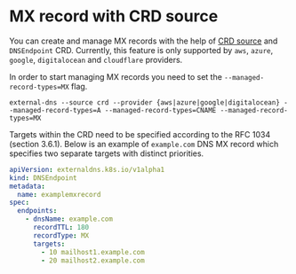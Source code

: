 # MX record with CRD source

You can create and manage MX records with the help of [CRD source](../sources/crd.md)
and `DNSEndpoint` CRD. Currently, this feature is only supported by `aws`, `azure`, `google`, `digitalocean` and `cloudflare` providers.

In order to start managing MX records you need to set the `--managed-record-types=MX` flag.

```console
external-dns --source crd --provider {aws|azure|google|digitalocean} --managed-record-types=A --managed-record-types=CNAME --managed-record-types=MX
```

Targets within the CRD need to be specified according to the RFC 1034 (section 3.6.1). Below is an example of
`example.com` DNS MX record which specifies two separate targets with distinct priorities.

```yaml
apiVersion: externaldns.k8s.io/v1alpha1
kind: DNSEndpoint
metadata:
  name: examplemxrecord
spec:
  endpoints:
    - dnsName: example.com
      recordTTL: 180
      recordType: MX
      targets:
        - 10 mailhost1.example.com
        - 20 mailhost2.example.com
```
